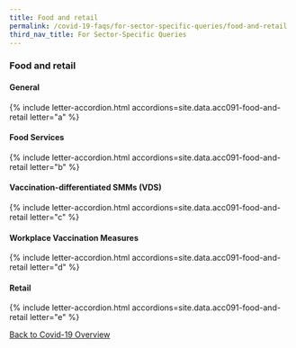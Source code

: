 ```yaml
---
title: Food and retail
permalink: /covid-19-faqs/for-sector-specific-queries/food-and-retail
third_nav_title: For Sector-Specific Queries
---
```


### Food and retail 

#### General

{% include letter-accordion.html accordions=site.data.acc091-food-and-retail letter="a" %}

#### Food Services

{% include letter-accordion.html accordions=site.data.acc091-food-and-retail letter="b" %}

#### Vaccination-differentiated SMMs (VDS)

{% include letter-accordion.html accordions=site.data.acc091-food-and-retail letter="c" %}

#### Workplace Vaccination Measures

{% include letter-accordion.html accordions=site.data.acc091-food-and-retail letter="d" %}

#### Retail

{% include letter-accordion.html accordions=site.data.acc091-food-and-retail letter="e" %}

[Back to Covid-19 Overview](/covid/)
